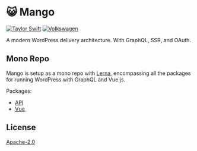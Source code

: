 # :smiley_cat: Mango
[![Taylor Swift](https://img.shields.io/badge/secured%20by-taylor%20swift-brightgreen.svg)](https://twitter.com/SwiftOnSecurity)
[![Volkswagen](https://auchenberg.github.io/volkswagen/volkswargen_ci.svg?v=1)](https://github.com/auchenberg/volkswagen)

A modern WordPress delivery architecture. With GraphQL, SSR, and OAuth.

## Mono Repo

Mango is setup as a mono repo with [Lerna](https://github.com/lerna/lerna), encompassing all the packages for running WordPress with GraphQL and Vue.js.

Packages:

* [API](https://github.com/axelspringer/mango/tree/master/packages/api#README)
* [Vue](https://github.com/axelspringer/mango/tree/master/packages/vue#README)

## License
[Apache-2.0](/LICENSE)